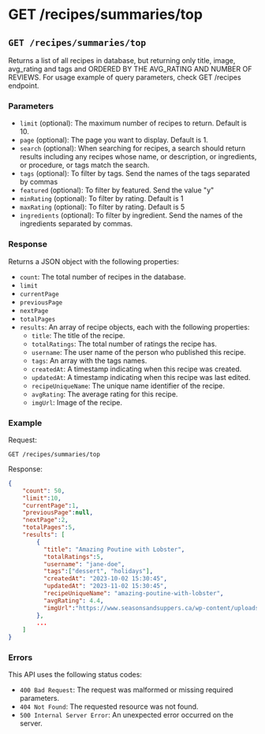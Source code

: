 # GET /recipes/summaries/top

## `GET /recipes/summaries/top`

Returns a list of all recipes in database, but returning only title, image, avg_rating and tags and ORDERED BY THE AVG_RATING AND NUMBER OF REVIEWS.
For usage example of query parameters, check GET /recipes endpoint.

### Parameters

- `limit` (optional): The maximum number of recipes to return. Default is 10.
- `page` (optional): The page you want to display. Default is 1.
- `search` (optional): When searching for recipes, a search should return results including any recipes whose name, or description, or ingredients, or procedure, or tags match the search.
- `tags` (optional): To filter by tags. Send the names of the tags separated by commas
- `featured` (optional): To filter by featured. Send the value "y"
- `minRating` (optional): To filter by rating. Default is 1
- `maxRating` (optional): To filter by rating. Default is 5
- `ingredients` (optional): To filter by ingredient. Send the names of the ingredients separated by commas.

### Response

Returns a JSON object with the following properties:

- `count`: The total number of recipes in the database.
- `limit`
- `currentPage`
- `previousPage`
- `nextPage`
- `totalPages`
- `results`: An array of recipe objects, each with the following properties:
  - `title`: The title of the recipe.
  - `totalRatings`: The total number of ratings the recipe has.
  - `username`: The user name of the person who published this recipe.
  - `tags`: An array with the tags names.
  - `createdAt`: A timestamp indicating when this recipe was created.
  - `updatedAt`: A timestamp indicating when this recipe was last edited.
  - `recipeUniqueName`: The unique name identifier of the recipe.
  - `avgRating`: The average rating for this recipe.
  - `imgUrl`: Image of the recipe.

### Example

Request:

```
GET /recipes/summaries/top
```

Response:

```json
{
    "count": 50,
    "limit":10,
    "currentPage":1,
    "previousPage":null,
    "nextPage":2,
    "totalPages":5,
    "results": [
        {
          "title": "Amazing Poutine with Lobster",
          "totalRatings":5,
          "username": "jane-doe",
          "tags":["dessert", "holidays"],
          "createdAt": "2023-10-02 15:30:45",
          "updatedAt": "2023-11-02 15:30:45",
          "recipeUniqueName": "amazing-poutine-with-lobster",
          "avgRating": 4.4,
          "imgUrl":"https://www.seasonsandsuppers.ca/wp-content/uploads/2014/01/new-poutine-1.jpg",
        },
        ...
    ]
}

```

### Errors

This API uses the following status codes:

- `400 Bad Request`: The request was malformed or missing required parameters.
- `404 Not Found`: The requested resource was not found.
- `500 Internal Server Error`: An unexpected error occurred on the server.
